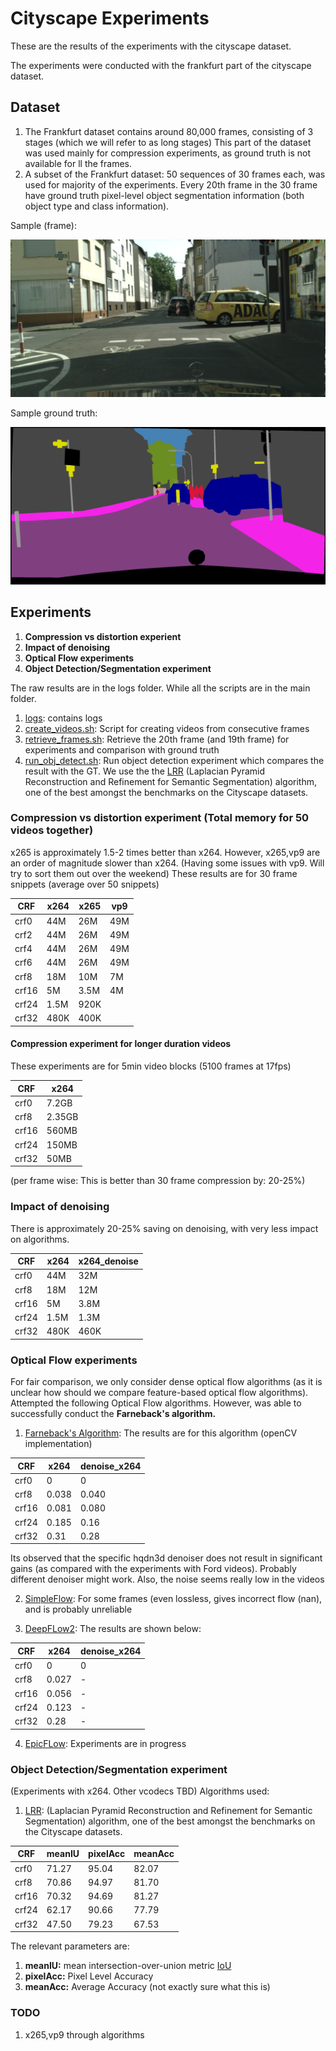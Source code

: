 # Cityscape Experiments
These are the results of the experiments with the cityscape dataset.

The experiments were conducted with the frankfurt part of the cityscape dataset.
## Dataset

1. The Frankfurt dataset contains around 80,000 frames, consisting of 3 stages (which we will refer to as long stages)
This part of the dataset was used mainly for compression experiments, as ground truth is not available for ll the frames.
2. A subset of the Frankfurt dataset: 50 sequences of 30 frames each, was used for majority of the experiments. 
Every 20th frame in the 30 frame have ground truth pixel-level object segmentation information 
(both object type and class information).

Sample (frame): 

![Sample Frame](sample_data/frankfurt_000000_000293_leftImg8bit.png)

Sample ground truth:

![Sample GT](sample_data/frankfurt_000000_000294_gtFine_color.png)

## Experiments
1. **Compression vs distortion experient**
2. **Impact of denoising**
3. **Optical Flow experiments**
4. **Object Detection/Segmentation experiment**

The raw results are in the logs folder. While all the scripts are in the main folder. 

1. [logs](logs): contains logs
2. [create_videos.sh](create_videos.sh): Script for creating videos from consecutive frames
3. [retrieve_frames.sh](retrieve_frames.sh): Retrieve the 20th frame (and 19th frame) for experiments and comparison with ground truth
4. [run_obj_detect.sh](run_obj_detect.sh): Run object detection experiment which compares the result with the GT. We use the the [LRR](https://github.com/golnazghiasi/LRR) (Laplacian Pyramid Reconstruction and Refinement for Semantic Segmentation) algorithm, one of the best amongst the benchmarks on the Cityscape datasets.

### Compression vs distortion experiment (Total memory for 50 videos together)
x265 is approximately 1.5-2 times better than x264. 
However, x265,vp9 are an order of magnitude slower than x264.
(Having some issues with vp9. Will try to sort them out over the weekend)
These results are for 30 frame snippets (average over 50 snippets)

CRF| x264 |x265 | vp9
--- | --- | --- | ---
crf0| 44M | 26M | 49M
crf2| 44M | 26M | 49M
crf4| 44M | 26M | 49M
crf6| 44M | 26M | 49M
crf8| 18M | 10M | 7M
crf16| 5M | 3.5M | 4M
crf24| 1.5M | 920K | 
crf32| 480K | 400K | 

#### Compression experiment for longer duration videos 
These experiments are for 5min video blocks (5100 frames at 17fps)

CRF| x264 
--- | ---  
crf0| 7.2GB 
crf8| 2.35GB 
crf16| 560MB
crf24| 150MB 
crf32| 50MB

(per frame wise: This is better than 30 frame compression by: 20-25%)
### Impact of denoising
There is approximately 20-25% saving on denoising, with very less impact on algorithms.

CRF| x264 |x264_denoise
--- | --- | --- 
crf0| 44M | 32M  
crf8| 18M | 12M
crf16| 5M | 3.8M
crf24| 1.5M | 1.3M
crf32| 480K |460K

### Optical Flow experiments
For fair comparison, we only consider dense optical flow algorithms (as it is unclear how should we compare feature-based optical flow algorithms). Attempted the following Optical Flow algorithms. However, was able to successfully conduct the **Farneback's algorithm.**

1. [Farneback's Algorithm](http://docs.opencv.org/2.4/modules/video/doc/motion_analysis_and_object_tracking.html): The results are for this algorithm (openCV implementation)

CRF| x264 |denoise_x264
--- | --- | ---
crf0| 0 | 0 
crf8| 0.038 | 0.040
crf16| 0.081 | 0.080
crf24| 0.185 | 0.16
crf32| 0.31 | 0.28 

Its observed that the specific hqdn3d denoiser does not result in significant gains (as compared with the experiments with Ford videos). Probably different denoiser might work. Also, the noise seems really low in the videos

2. [SimpleFlow](http://graphics.berkeley.edu/papers/Tao-SAN-2012-05/): For some frames (even lossless, gives incorrect flow (nan), and is probably unreliable

3. [DeepFLow2](http://thoth.inrialpes.fr/src/deepflow/): The results are shown below:

CRF| x264 |denoise_x264
--- | --- | ---
crf0| 0 | 0 
crf8| 0.027 | -
crf16| 0.056 | -
crf24| 0.123 | -
crf32| 0.28 | -

4. [EpicFLow](http://thoth.inrialpes.fr/src/epicflow/): Experiments are in progress


### Object Detection/Segmentation experiment

(Experiments with x264. Other vcodecs TBD)
Algorithms used:

1. [LRR](https://github.com/golnazghiasi/LRR): (Laplacian Pyramid Reconstruction and Refinement for Semantic Segmentation) algorithm, one of the best amongst the benchmarks on the Cityscape datasets.

CRF|meanIU |pixelAcc | meanAcc
--- | --- | --- | ---
crf0|71.27| 95.04 | 82.07 
crf8|70.86 | 94.97 | 81.70
crf16| 70.32 | 94.69 | 81.27
crf24| 62.17 | 90.66 | 77.79
crf32| 47.50 | 79.23 | 67.53

The relevant parameters are:

1. **meanIU:** mean intersection-over-union metric [IoU](https://www.cityscapes-dataset.com/benchmarks/) 
2. **pixelAcc:** Pixel Level Accuracy
3. **meanAcc:** Average Accuracy (not exactly sure what this is)

### TODO
1. x265,vp9  through algorithms
